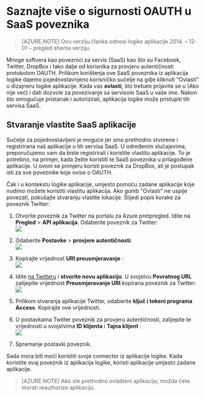 <properties
    pageTitle="Sigurnost OAUTH u SaaS poveznika i aplikacije API | Azure"
    description="Saznajte više o sigurnosti OAUTH u poveznika i API aplikacije u aplikacije servisa za Azure; Arhitektura microservices; saas"
    services="logic-apps"
    documentationCenter=""
    authors="MandiOhlinger"
    manager="dwrede"
    editor="cgronlun"/>

<tags
    ms.service="logic-apps"
    ms.workload="integration"
    ms.tgt_pltfrm="na"
    ms.devlang="na"
    ms.topic="article"
    ms.date="08/23/2016"
    ms.author="mandia"/>


# <a name="learn-about-oauth-security-in-saas-connectors"></a>Saznajte više o sigurnosti OAUTH u SaaS poveznika

>[AZURE.NOTE] Ovu verziju članka odnosi logike aplikacije 2014. – 12-01 – pregled shema verziju.

Mnoge softvera kao poveznici za servis (SaaS) kao što su Facebook, Twitter, DropBox i tako dalje od korisnika za provjeru autentičnosti protokolom OAUTH.  Prilikom korištenja ove SaaS poveznika iz aplikacija logike dajemo pojednostavnjeno korisničko sučelje na gdje kliknuti "Ovlasti" u dizajneru logike aplikacije. Kada vas **ovlasti**, što trebate prijavite se u (Ako nije već) i dati dozvole za povezivanje sa servisom SaaS u vaše ime. Nakon što omogućuje pristanak i autorizirali, aplikacija logike može pristupiti tih servisa SaaS.

## <a name="create-your-own-saas-app"></a>Stvaranje vlastite SaaS aplikacije
Sučelje za pojednostavljeni je moguće jer smo prethodno stvorene i registrirana naš aplikacije u tih servisa SaaS.  U određenim slučajevima, preporučujemo vam da biste registrirali i koristite vlastitu aplikacije.  To je potrebno, na primjer, kada želite koristiti te SaaS poveznika u prilagođene aplikacije. U ovom se primjeru koristi poveznik za DropBox, ali je postupak isti za sve poveznike koje ovise o OAUTH.

Čak i u kontekstu logike aplikacije, umjesto pomoću zadane aplikacije koje nudimo možete koristiti vlastitu aplikacija. Ako gumb "Ovlasti" ne uspije povezati, pokušajte stvaranju vlastite lokacije. Slijedi popis korake za poveznik Twitter:

1. Otvorite poveznik za Twitter na portalu za Azure pretpregled. Idite na **Pregled** > **API aplikacija**. Odaberite poveznik za Twitter:  
    ![][1]

2. Odaberite **Postavke** > **provjere autentičnosti**:  
    ![][2]

3. Kopirajte vrijednost **URI preusmjeravanje** :  
    ![][3]

4. Idite [na Twitteru](http://apps.twitter.com) i **stvorite novu aplikaciju**. U svojstvu **Povratnog URL** zalijepite vrijednost **Preusmjeravanje URI** kopirana poveznik za Twitter: ![][4]  
5. Prilikom stvaranja aplikacije Twitter, odaberite **ključ i tokeni programa Access**. Kopirajte ove vrijednosti.
6. U postavkama Twitter poveznik za provjeru autentičnosti, zalijepite te vrijednosti u svojstvima **ID klijenta** i **Tajna klijent** :   
    ![][5]  
7. Spremanje postavki poveznik.  

Sada mora biti moći koristiti svoje connector iz aplikacije logike. Kada koristite ovaj poveznik iz aplikacija logike, koristi aplikacije umjesto zadane aplikacije.  

> [AZURE.NOTE] Ako ste prethodno ovlašteni aplikaciju, možda ćete morati reauthorize aplikaciju.


<!--Image references-->
[1]: ./media/app-service-logic-oauth-security/TwitterConnector.png
[2]: ./media/app-service-logic-oauth-security/Authentication.png
[3]: ./media/app-service-logic-oauth-security/RedirectURI.png
[4]: ./media/app-service-logic-oauth-security/TwitterApp.png
[5]: ./media/app-service-logic-oauth-security/TwitterKeys.png
